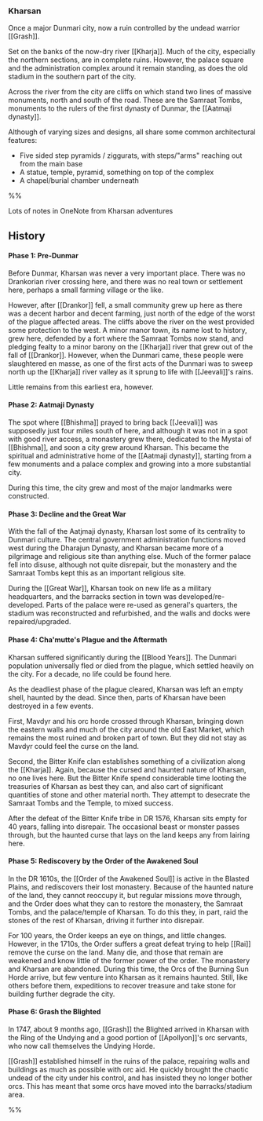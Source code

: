 ### Kharsan

Once a major Dunmari city, now a ruin controlled by the undead warrior [[Grash]]. 

Set on the banks of the now-dry river [[Kharja]]. Much of the city, especially the northern sections, are in complete ruins. However, the palace square and the administration complex around it remain standing, as does the old stadium in the southern part of the city. 

Across the river from the city are cliffs on which stand two lines of massive monuments, north and south of the road. These are the Samraat Tombs, monuments to the rulers of the first dynasty of Dunmar, the [[Aatmaji dynasty]]. 

Although of varying sizes and designs, all share some common architectural features:
-   Five sided step pyramids / ziggurats, with steps/"arms" reaching out from the main base
-   A statue, temple, pyramid, something on top of the complex
-   A chapel/burial chamber underneath

%% 

Lots of notes in OneNote from Kharsan adventures

## History

#### Phase 1: Pre-Dunmar

Before Dunmar, Kharsan was never a very important place. There was no Drankorian river crossing here, and there was no real town or settlement here, perhaps a small farming village or the like.

However, after [[Drankor]] fell, a small community grew up here as there was a decent harbor and decent farming, just north of the edge of the worst of the plague affected areas. The cliffs above the river on the west provided some protection to the west. A minor manor town, its name lost to history, grew here, defended by a fort where the Samraat Tombs now stand, and pledging fealty to a minor barony on the [[Kharja]] river that grew out of the fall of [[Drankor]]. However, when the Dunmari came, these people were slaughtered en masse, as one of the first acts of the Dunmari was to sweep north up the [[Kharja]] river valley as it sprung to life with [[Jeevali]]'s rains.

Little remains from this earliest era, however.

#### Phase 2: Aatmaji Dynasty

The spot where [[Bhishma]] prayed to bring back [[Jeevali]] was supposedly just four miles south of here, and although it was not in a spot with good river access, a monastery grew there, dedicated to the Mystai of [[Bhishma]], and soon a city grew around Kharsan. This became the spiritual and administrative home of the [[Aatmaji dynasty]], starting from a few monuments and a palace complex and growing into a more substantial city.

During this time, the city grew and most of the major landmarks were constructed.

#### Phase 3: Decline and the Great War

With the fall of the Aatjmaji dynasty, Kharsan lost some of its centrality to Dunmari culture. The central government administration functions moved west during the Dharajun Dynasty, and Kharsan became more of a pilgrimage and religious site than anything else. Much of the former palace fell into disuse, although not quite disrepair, but the monastery and the Samraat Tombs kept this as an important religious site.

During the [[Great War]], Kharsan took on new life as a military headquarters, and the barracks section in town was developed/re-developed. Parts of the palace were re-used as general's quarters, the stadium was reconstructed and refurbished, and the walls and docks were repaired/upgraded.

#### Phase 4: Cha'mutte's Plague and the Aftermath

Kharsan suffered significantly during the [[Blood Years]]. The Dunmari population universally fled or died from the plague, which settled heavily on the city. For a decade, no life could be found here.

As the deadliest phase of the plague cleared, Kharsan was left an empty shell, haunted by the dead. Since then, parts of Kharsan have been destroyed in a few events.

First, Mavdyr and his orc horde crossed through Kharsan, bringing down the eastern walls and much of the city around the old East Market, which remains the most ruined and broken part of town. But they did not stay as Mavdyr could feel the curse on the land.

Second, the Bitter Knife clan establishes something of a civilization along the [[Kharja]]. Again, because the cursed and haunted nature of Kharsan, no one lives here. But the Bitter Knife spend considerable time looting the treasuries of Kharsan as best they can, and also cart of significant quantities of stone and other material north. They attempt to desecrate the Samraat Tombs and the Temple, to mixed success.

After the defeat of the Bitter Knife tribe in DR 1576, Kharsan sits empty for 40 years, falling into disrepair. The occasional beast or monster passes through, but the haunted curse that lays on the land keeps any from lairing here.

#### Phase 5: Rediscovery by the Order of the Awakened Soul

In the DR 1610s, the [[Order of the Awakened Soul]] is active in the Blasted Plains, and rediscovers their lost monastery. Because of the haunted nature of the land, they cannot reoccupy it, but regular missions move through, and the Order does what they can to restore the monastery, the Samraat Tombs, and the palace/temple of Kharsan. To do this they, in part, raid the stones of the rest of Kharsan, driving it further into disrepair.

For 100 years, the Order keeps an eye on things, and little changes. However, in the 1710s, the Order suffers a great defeat trying to help [[Rai]] remove the curse on the land. Many die, and those that remain are weakened and know little of the former power of the order. The monastery and Kharsan are abandoned. During this time, the Orcs of the Burning Sun Horde arrive, but few venture into Kharsan as it remains haunted. Still, like others before them, expeditions to recover treasure and take stone for building further degrade the city.

#### Phase 6: Grash the Blighted

In 1747, about 9 months ago, [[Grash]] the Blighted arrived in Kharsan with the Ring of the Undying and a good portion of [[Apollyon]]'s orc servants, who now call themselves the Undying Horde.

[[Grash]] established himself in the ruins of the palace, repairing walls and buildings as much as possible with orc aid. He quickly brought the chaotic undead of the city under his control, and has insisted they no longer bother orcs. This has meant that some orcs have moved into the barracks/stadium area.

%%